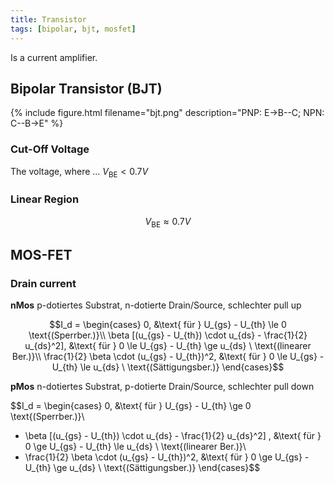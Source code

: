 ```yaml
---
title: Transistor
tags: [bipolar, bjt, mosfet]
---
```


Is a current amplifier.


## Bipolar Transistor (BJT)
{% include figure.html filename="bjt.png" description="PNP: E->B--C; NPN: C--B->E" %}

### Cut-Off Voltage
The voltage, where ...
$V_{\mathrm{BE}} < 0.7V$

### Linear Region

$$V_{\mathrm{BE}} \approx 0.7V$$


## MOS-FET


### Drain current

**nMos**
p-dotiertes Substrat, n-dotierte Drain/Source, schlechter pull up


$$I_d = \begin{cases}
0, &\text{ für }  U_{gs} - U_{th} \le 0    \text{(Sperrber.)}\\
\beta [(u_{gs} - U_{th}) \cdot u_{ds} - \frac{1}{2} u_{ds}^2], &\text{ für }  0 \le U_{gs} - U_{th} \ge u_{ds} \  \text{(linearer Ber.)}\\
\frac{1}{2} \beta \cdot (u_{gs} - U_{th})^2, &\text{ für }  0 \le U_{gs} - U_{th} \le u_{ds} \  \text{(Sättigungsber.)}
\end{cases}$$


**pMos** 
n-dotiertes Substrat, p-dotierte Drain/Source, schlechter pull down


$$I_d = \begin{cases}
0, &\text{ für }  U_{gs} - U_{th} \ge 0    \text{(Sperrber.)}\\
- \beta [(u_{gs} - U_{th}) \cdot u_{ds} - \frac{1}{2} u_{ds}^2] , &\text{ für }  0 \ge U_{gs} - U_{th} \le u_{ds} \  \text{(linearer Ber.)}\\
- \frac{1}{2} \beta \cdot (u_{gs} - U_{th})^2, &\text{ für }  0 \ge U_{gs} - U_{th} \ge u_{ds} \  \text{(Sättigungsber.)}
\end{cases}$$


